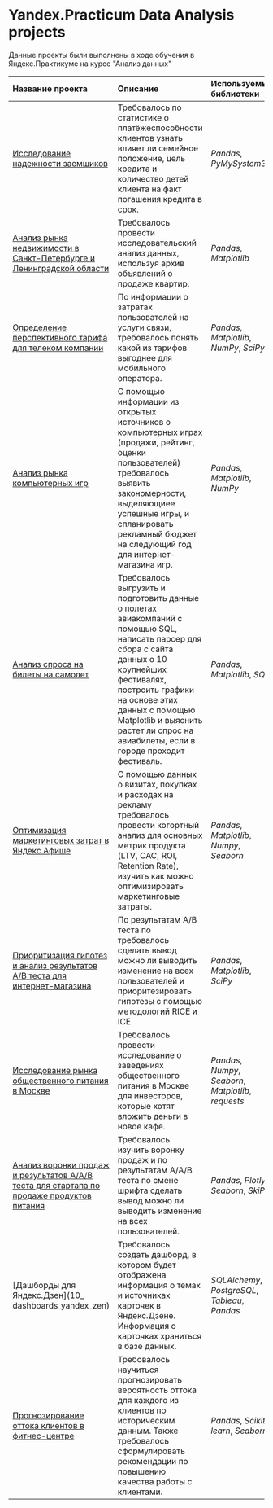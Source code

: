 # Yandex.Practicum Data Analysis projects
Данные проекты были выполнены в ходе обучения в Яндекс.Практикуме на курсе "Анализ данных" 

| Название проекта | Описание | Используемые библиотеки | 
| :---------------------- | :---------------------- | :---------------------- |
| [Исследование надежности заемшиков](1_borrowers_risk_of_defaulting_analysis) | Требовалось по статистике о платёжеспособности клиентов узнать  влияет ли семейное положение, цель кредита и количество детей клиента на факт погашения кредита в срок.| *Pandas*, *PyMySystem3* |
| [Анализ рынка недвижимости в Санкт-Петербурге и Ленинградской области](2_apartment_sales_analysis) | Требовалось провести исследовательский анализ данных, используя архив объявлений о продаже квартир.| *Pandas*, *Matplotlib* |
| [Определение перспективного тарифа для телеком компании](3_telecom_tariffs_analysis) | По информации о затратах пользователей на услуги связи, требовалось понять какой из тарифов выгоднее для мобильного оператора.| *Pandas*, *Matplotlib*, *NumPy*, *SciPy* |
| [Анализ рынка компьютерных игр](4_computer_games_sales_analysis) | С помощью информации из открытых источников о компьютерных играх (продажи, рейтинг, оценки пользователей) требовалось выявить закономерности, выделяющиее успешные игры, и спланировать рекламный бюджет на следующий год для интернет-магазина игр.| *Pandas*, *Matplotlib*, *NumPy* |
| [Анализ спроса на билеты на самолет](5_plane_tickets_sales_analysis) | Требовалось выгрузить и подготовить данные о полетах авиакомпаний с помощью SQL, написать парсер для сбора с сайта данных о 10 крупнейших фестивалях, построить графики на основе этих данных с помощью Matplotlib и выяснить растет ли спрос на авиабилеты, если в городе проходит фестиваль.| *Pandas*, *Matplotlib*, *SQL*  |
| [Оптимизация маркетинговых затрат в Яндекс.Афише](6_yandex_afisha_marketing_metrics_analysis) | С помощью данных о визитах, покупках и расходах на рекламу требовалось провести когортный анализ для основных метрик продукта (LTV, CAC, ROI, Retention Rate), изучить как можно оптимизировать маркетинговые затраты.|  *Pandas*, *Matplotlib*, *Numpy*, *Seaborn*|
| [Приоритизация гипотез и анализ результатов A/B теста для интернет-магазина](7_e-shop_AB_test_results_analysis) | По результатам A/B теста по требовалось сделать вывод можно ли выводить изменение на всех пользователей и приоритезировать гипотезы с помощью методологий RICE и ICE.| *Pandas*, *Matplotlib*, *SciPy*|
| [Исследование рынка общественного питания в Москве](8_catering_market_analysis ) |Требовалось провести исследование о заведениях общественного питания в Москве для инвесторов, которые хотят вложить деньги в новое кафе. | *Pandas*, *Numpy*, *Seaborn*, *Matplotlib*, *requests* |
| [Анализ воронки продаж и результатов A/A/B теста для стартапа по продаже продуктов питания](9_mobile_app_AB_test_results_and_funnel_analysis) | Требовалось изучить воронку продаж и по результатам A/A/B теста по смене шрифта сделать вывод можно ли выводить изменение на всех пользователей.| *Pandas*, *Plotly*, *Seaborn*, *SkiPy* |
| [Дашборды для Яндекс.Дзен](10_ dashboards_yandex_zen) | Требовалось создать дашборд, в котором будет отображена информация о темах и источниках карточек в Яндекс.Дзене. Информация о карточках храниться в базе данных.| *SQLAlchemy*, *PostgreSQL*, *Tableau*, *Pandas* |
| [Прогнозирование оттока клиентов в фитнес-центре](11_fitness_center_customer_churn_prognose) | Требовалось научиться прогнозировать вероятность оттока для каждого из клиентов по историческим данным. Также требовалось сформулировать рекомендации по повышению качества работы с клиентами.| *Pandas*, *Scikit-learn*, *Seaborn*|

